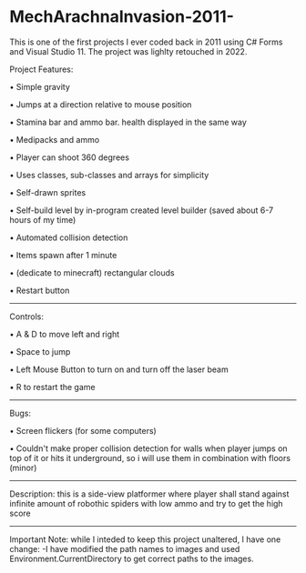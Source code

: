 # MechArachnaInvasion-2011-
This is one of the first projects I ever coded back in 2011 using C# Forms and Visual Studio 11. The project was lighlty retouched in 2022.

Project Features:

  •	Simple gravity
  
  •	Jumps at a direction relative to mouse position
  
  •	Stamina bar and ammo bar. health displayed in the same way
  
  •	Medipacks and ammo
  
  •	Player can shoot 360 degrees
  
  •	Uses classes, sub-classes and arrays for simplicity
  
  •	Self-drawn sprites
  
  •	Self-build level by in-program created level builder (saved about 6-7 hours of my time)
  
  •	Automated collision detection
  
  •	Items spawn after 1 minute
  
  •	(dedicate to minecraft) rectangular clouds
  
  •	Restart button
  
---------------------- 
Controls:

•	A & D to move left and right

•	Space to jump

•	Left Mouse Button to turn on and turn off the laser beam

•	R to restart the game

----------------------

Bugs:

•	Screen flickers (for some computers)
  
•	Couldn't make proper collision detection for walls when player jumps on top of it or hits it underground, so i will use them in combination with floors (minor)
 
----------------------

Description: this is a side-view platformer where player shall stand against infinite amount of robothic spiders with low ammo and try to get the high score

----------------------

Important Note: while I inteded to keep this project unaltered, I have one change:
-I have modified the path names to images and used Environment.CurrentDirectory to get correct paths to the images.
